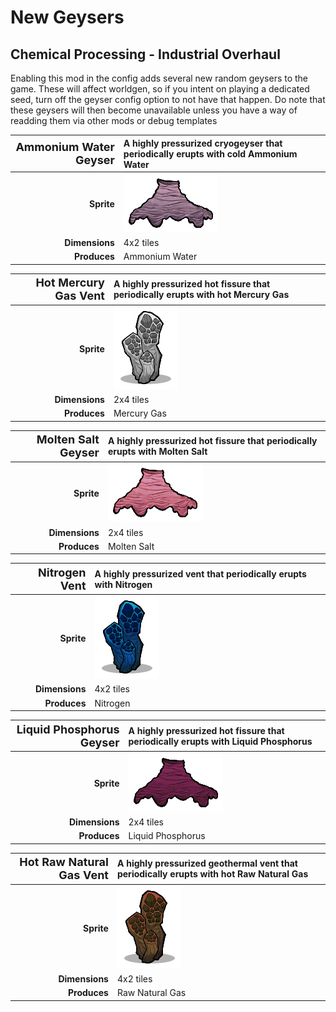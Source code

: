 # New Geysers

## Chemical Processing - Industrial Overhaul

Enabling this mod in the config adds several new random geysers to the game.
These will affect worldgen, so if you intent on playing a dedicated seed, turn off the geyser config option to not have that happen.
Do note that these geysers will then become unavailable unless you have a way of readding them via other mods or debug templates

<!-- !!! wiki inline "Ammonium Geyser"

    ![Geyser Icon](../images/geysers/GeyserGeneric_AmmoniaGeyser.png)

    A highly pressurized cryogeyser that periodically erupts with cold Ammonium Water

    Info            | Value
    :--------------- | -----:
    **Dimensions**: | 4x2 tiles
    **Produces**: | Liquid Ammonia

!!! wiki inline "Ammonium Water Geyser"

    ![Geyser Icon](../images/geysers/GeyserGeneric_AmmoniaGeyser.png)
    A highly pressurized cryogeyser that periodically erupts with cold Ammonium Water

    Info            | Value
    --------------- | -----
    **Dimensions** | 4x2 tiles
    **Produces** | Liquid Ammonia -->

| <font size="+1">Ammonium Water Geyser</font> | A highly pressurized cryogeyser that periodically erupts with cold Ammonium Water</td> |
| -------------------------------------------: | :------------------------------------------------------------------------------------- |
|                                   **Sprite** | <img src="/assets/images/geysers/GeyserGeneric_AmmoniumWaterGeyser.png">               |
|                               **Dimensions** | 4x2 tiles                                                                              |
|                                 **Produces** | Ammonium Water                                                                         |

| <font size="+1">Hot Mercury Gas Vent</font> | A highly pressurized hot fissure that periodically erupts with hot Mercury Gas |
| ------------------------------------------: | :----------------------------------------------------------------------------- |
|                                  **Sprite** | <img src="/assets/images/geysers/GeyserGeneric_HotMercuryGasVent.png">         |
|                              **Dimensions** | 2x4 tiles                                                                      |
|                                **Produces** | Mercury Gas                                                                    |

| <font size="+1">Molten Salt Geyser</font> | A highly pressurized hot fissure that periodically erupts with Molten Salt |
| ----------------------------------------: | :------------------------------------------------------------------------- |
|                                **Sprite** | <img src="/assets/images/geysers/GeyserGeneric_MoltenSaltGeyser.png">      |
|                            **Dimensions** | 2x4 tiles                                                                  |
|                              **Produces** | Molten Salt                                                                |

| <font size="+1">Nitrogen Vent</font> | A highly pressurized vent that periodically erupts with Nitrogen  |
| -----------------------------------: | :---------------------------------------------------------------- |
|                           **Sprite** | <img src="/assets/images/geysers/GeyserGeneric_NitrogenVent.png"> |
|                       **Dimensions** | 4x2 tiles                                                         |
|                         **Produces** | Nitrogen                                                          |

| <font size="+1">Liquid Phosphorus Geyser</font> | A highly pressurized hot fissure that periodically erupts with Liquid Phosphorus |
| ----------------------------------------------: | :------------------------------------------------------------------------------- |
|                                      **Sprite** | <img src="/assets/images/geysers/GeyserGeneric_PhosphorusGeyser.png">            |
|                                  **Dimensions** | 2x4 tiles                                                                        |
|                                    **Produces** | Liquid Phosphorus                                                                |

| <font size="+1">Hot Raw Natural Gas Vent</font> | A highly pressurized geothermal vent that periodically erupts with hot Raw Natural Gas |
| ----------------------------------------------: | :------------------------------------------------------------------------------------- |
|                                      **Sprite** | <img src="/assets/images/geysers/GeyserGeneric_RawGasVent.png">                        |
|                                  **Dimensions** | 4x2 tiles                                                                              |
|                                    **Produces** | Raw Natural Gas                                                                        |
